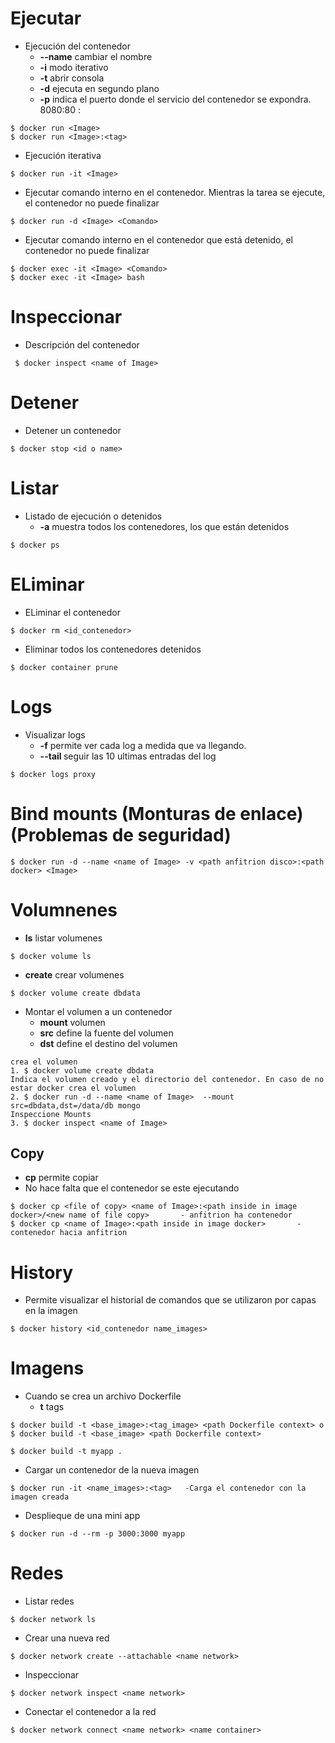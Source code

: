 # Ejecutar
- Ejecución del contenedor
  - **--name** cambiar el nombre
  - **-i** modo iterativo
  - **-t** abrir consola
  - **-d** ejecuta en segundo plano
  - **-p** indica el puerto donde el servicio del contenedor se expondra. 8080:80  <puerto del anfitrion>:<puerto de contenedor>
```
$ docker run <Image>
$ docker run <Image>:<tag>
```
- Ejecución iterativa
```
$ docker run -it <Image>
``` 
- Ejecutar comando interno en el contenedor. Mientras la tarea se ejecute, el contenedor no puede finalizar
```
$ docker run -d <Image> <Comando> 
```
- Ejecutar comando interno en el contenedor que está detenido, el contenedor no puede finalizar
```
$ docker exec -it <Image> <Comando>
$ docker exec -it <Image> bash
```
# Inspeccionar
- Descripción del contenedor
```
 $ docker inspect <name of Image>  
```

# Detener
- Detener un contenedor
```
$ docker stop <id o name>
```

# Listar
- Listado de ejecución o detenidos
  - **-a** muestra todos los contenedores, los que están detenidos
```
$ docker ps
```

# ELiminar
- ELiminar el contenedor 
```
$ docker rm <id_contenedor>
```
- Eliminar todos los contenedores detenidos
```
$ docker container prune
```

# Logs
- Visualizar logs
  - **-f** permite ver cada log a medida que va llegando.
  - **--tail  <un numero>** seguir las 10 ultimas entradas del log
```
$ docker logs proxy
```

# Bind mounts (Monturas de enlace)(Problemas de seguridad)
```
$ docker run -d --name <name of Image> -v <path anfitrion disco>:<path docker> <Image>
```
# Volumnenes
- **ls** listar volumenes
```
$ docker volume ls
```
- **create** crear volumenes
```
$ docker volume create dbdata
```
- Montar el volumen a un contenedor
  - **mount** volumen   
  - **src** define la fuente del volumen
  - **dst** define el destino del volumen 
```
crea el volumen
1. $ docker volume create dbdata
Indica el volumen creado y el directorio del contenedor. En caso de no estar docker crea el volumen
2. $ docker run -d --name <name of Image>  --mount src=dbdata,dst=/data/db mongo
Inspeccione Mounts
3. $ docker inspect <name of Image>  

```

## Copy
- **cp** permite copiar
- No hace falta que el contenedor se este ejecutando
```
$ docker cp <file of copy> <name of Image>:<path inside in image docker>/<new name of file copy>       - anfitrion ha contenedor
$ docker cp <name of Image>:<path inside in image docker>       - contenedor hacia anfitrion    

```

# History
- Permite visualizar el historial de comandos que se utilizaron por capas en la imagen
```
$ docker history <id_contenedor name_images>
```




# Imagens
- Cuando se crea un archivo Dockerfile
  - **t** tags
```
$ docker build -t <base_image>:<tag_image> <path Dockerfile context> o $ docker build -t <base_image> <path Dockerfile context>

$ docker build -t myapp .

```
- Cargar un contenedor de la nueva imagen
```
$ docker run -it <name_images>:<tag>   -Carga el contenedor con la imagen creada
```
- Desplieque de una mini app
```
$ docker run -d --rm -p 3000:3000 myapp
```
# Redes
- Listar redes
```
$ docker network ls
```
- Crear una nueva red
```
$ docker network create --attachable <name network>
```
- Inspeccionar
```
$ docker network inspect <name network>
```
- Conectar el contenedor a la red
```
$ docker network connect <name network> <name container>
```
